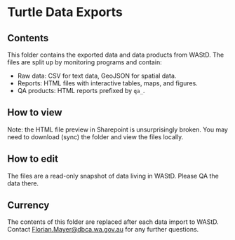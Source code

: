 # Turtle Data Exports
## Contents
This folder contains the exported data and data products from WAStD.
The files are split up by monitoring programs and contain:

* Raw data: CSV for text data, GeoJSON for spatial data.
* Reports: HTML files with interactive tables, maps, and figures.
* QA products: HTML reports prefixed by `qa_`.

## How to view
Note: the HTML file preview in Sharepoint is unsurprisingly broken. 
You may need to download (sync) the folder and view the files locally.

## How to edit
The files are a read-only snapshot of data living in WAStD. 
Please QA the data there.

## Currency
The contents of this folder are replaced after each data import to WAStD.
Contact Florian.Mayer@dbca.wa.gov.au for any further questions.

